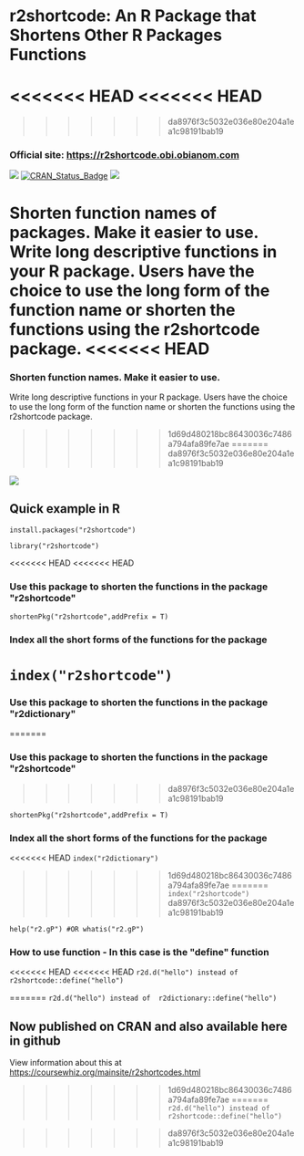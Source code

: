 # r2shortcode: An R Package that Shortens Other R Packages Functions
<<<<<<< HEAD
<<<<<<< HEAD
=======
>>>>>>> da8976f3c5032e036e80e204a1ea1c98191bab19

### Official site: https://r2shortcode.obi.obianom.com

[![](https://rpkg.net/pub-age/r2shortcode)](https://rpkg.net/package/r2shortcode)
[![CRAN\_Status\_Badge](https://www.r-pkg.org/badges/version/r2shortcode)](https://cran.r-project.org/package=r2shortcode) [![](https://cranlogs.r-pkg.org/badges/grand-total/r2shortcode)](https://cran.r-project.org/package=r2shortcode) 


Shorten function names of packages. Make it easier to use. Write long descriptive functions in your R package. Users have the choice to use the long form of the function name or shorten the functions using the r2shortcode package.
<<<<<<< HEAD
=======
### Shorten function names. Make it easier to use.
 Write long descriptive functions in your R package. Users have the choice to use the long form of the function name or shorten the functions using the r2shortcode package.
>>>>>>> 1d69d480218bc86430036c7486a794afa89fe7ae
=======
>>>>>>> da8976f3c5032e036e80e204a1ea1c98191bab19

![](http://coursewhiz.org/mainsite/img/r2shortcode.jpg)


## Quick example in R

` install.packages("r2shortcode") `

` library("r2shortcode") `

<<<<<<< HEAD
<<<<<<< HEAD
### Use this package to shorten the functions in the package "r2shortcode"

` shortenPkg("r2shortcode",addPrefix = T) `

### Index all the short forms of the functions for the package

` index("r2shortcode") `
=======
### Use this package to shorten the functions in the package "r2dictionary"
=======
### Use this package to shorten the functions in the package "r2shortcode"
>>>>>>> da8976f3c5032e036e80e204a1ea1c98191bab19

` shortenPkg("r2shortcode",addPrefix = T) `

### Index all the short forms of the functions for the package

<<<<<<< HEAD
` index("r2dictionary") `
>>>>>>> 1d69d480218bc86430036c7486a794afa89fe7ae
=======
` index("r2shortcode") `
>>>>>>> da8976f3c5032e036e80e204a1ea1c98191bab19

` help("r2.gP") #OR whatis("r2.gP") `

### How to use function - In this case is the "define" function 

<<<<<<< HEAD
<<<<<<< HEAD
` r2d.d("hello") instead of  r2shortcode::define("hello") `


=======
` r2d.d("hello") instead of  r2dictionary::define("hello") `

## Now published on CRAN and also available here in github
View information about this at https://coursewhiz.org/mainsite/r2shortcodes.html
>>>>>>> 1d69d480218bc86430036c7486a794afa89fe7ae
=======
` r2d.d("hello") instead of  r2shortcode::define("hello") `


>>>>>>> da8976f3c5032e036e80e204a1ea1c98191bab19

